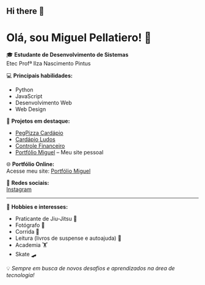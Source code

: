 ## Hi there 👋

# Olá, sou Miguel Pellatiero! 👋

🎓 **Estudante de Desenvolvimento de Sistemas**  
Etec Profª Ilza Nascimento Pintus

💻 **Principais habilidades:**  
- Python  
- JavaScript  
- Desenvolvimento Web  
- Web Design  

🚀 **Projetos em destaque:**
- [PegPizza Cardápio](https://github.com/miguelpellatiero/pegpizza-cardapio)
- [Cardápio Ludos](https://github.com/miguelpellatiero/cardapio-ludos)
- [Controle Financeiro](https://github.com/miguelpellatiero/controle-financeiro)
- [Portfólio Miguel](https://github.com/miguelpellatiero/portifolio-miguel) – Meu site pessoal

🌐 **Portfólio Online:**  
Acesse meu site: [Portfólio Miguel](https://miguelpellatiero.github.io/portifolio-miguel/)

📱 **Redes sociais:**  
[Instagram](https://www.instagram.com/mg_pll/?next=%2F)

---

🎯 **Hobbies e interesses:**  
- Praticante de Jiu-Jitsu 🥋  
- Fotógrafo 📸  
- Corrida 🏃  
- Leitura (livros de suspense e autoajuda) 📖  
- Academia 🏋️  
- Skate 🛹  

💡 *Sempre em busca de novos desafios e aprendizados na área de tecnologia!*
